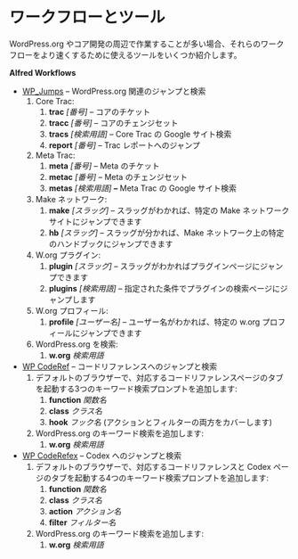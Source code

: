 <!--
# Workflows &amp; Tools
-->

# ワークフローとツール

<!--
If you find yourself working in and around WordPress.org and core development a lot, here are some tools you can use to make those workflows faster.
-->

WordPress.org やコア開発の周辺で作業することが多い場合、それらのワークフローをより速くするために使えるツールをいくつか紹介します。

**Alfred Workflows**

<!--
*   [WP\_Jumps](https://cloudup.com/i4c5tNXv-Eb) – WordPress.org-related Jumps + Search
    1.  Core Trac:
        1.  **trac** *\[number\] –* Core ticket
        2.  **tracc** *\[number\]* – Core changeset
        3.  **tracs** *\[search terms\]* – Google site search for Core Trac
        4.  **report** *\[number\] –* Trac report jump
    2.  Meta Trac:
        1.  **meta** *\[number\]* – Meta ticket
        2.  **metac** *\[number\]* – Meta changeset
        3.  **metas** *\[search terms\] **–*** Google site search for Meta Trac
    3.  Make network:
        1.  **make** *\[slug\]* – Jump to a specific Make network site if you know the slug
        2.  **hb** *\[slug\] –* Jump to a specific handbook on the Make network if you know the slug
    4.  W.org Plugins:
        1.  **plugin** *\[slug\] –* Jump to a plugin page if you know the slug
        2.  **plugins** *\[search terms\]* – Jump to a plugins search page with the given terms
    5.  W.org Profiles:
        1.  **profile** *\[username\] –* Jump to a specific w.org profile if you know the username
    6.  WordPress.org search:
        1.  **w.org** *your search terms*
*   [WP CodeRef](https://cloudup.com/cO-r0c3vmTb) – Code Reference Jumps + Search
    1.  Adds three keyword search prompts that launch tabs for corresponding Code Reference pages in your default browser:
        1.  **function** *function\_name*
        2.  **class** *class\_name*
        3.  **hook** *hook\_name* (covers both actions and filters)
    2.  Adds a WordPress.org search keyword:
        1.  **w.org** *your search terms*
*   [WP CodeRefex](https://cloudup.com/cFGHA7za8ti) – Codex Jumps + Search
    1.  Adds four keyword search prompts that launch tabs for corresponding Code Reference & Codex Pages in your default browser:
        1.  **function** *function\_name*
        2.  **class** *class\_name*
        3.  **action** *action\_name*
        4.  **filter** *filter\_name*
    2.  Adds a WordPress.org search keyword:
        1.  **w.org** *your search terms*
-->

*   [WP\_Jumps](https://cloudup.com/i4c5tNXv-Eb) – WordPress.org 関連のジャンプと検索
    1.  Core Trac:
        1.  **trac** *\[番号\] –* コアのチケット
        2.  **tracc** *\[番号\]* – コアのチェンジセット
        3.  **tracs** *\[検索用語\]* – Core Trac の Google サイト検索
        4.  **report** *\[番号\] –* Trac レポートへのジャンプ
    2.  Meta Trac:
        1.  **meta** *\[番号\]* – Meta のチケット
        2.  **metac** *\[番号\]* – Meta のチェンジセット
        3.  **metas** *\[検索用語\] **–*** Meta Trac の Google サイト検索
    3.  Make ネットワーク:
        1.  **make** *\[スラッグ\]* – スラッグがわかれば、特定の Make ネットワークサイトにジャンプできます
        2.  **hb** *\[スラッグ\] –* スラッグが分かれば、Make ネットワーク上の特定のハンドブックにジャンプできます
    4.  W.org プラグイン:
        1.  **plugin** *\[スラッグ\] –* スラッグがわかればプラグインページにジャンプできます
        2.  **plugins** *\[検索用語\]* – 指定された条件でプラグインの検索ページにジャンプします
    5.  W.org プロフィール:
        1.  **profile** *\[ユーザー名\] –* ユーザー名がわかれば、特定の w.org プロフィールにジャンプできます
    6.  WordPress.org を検索:
        1.  **w.org** *検索用語*
*   [WP CodeRef](https://cloudup.com/cO-r0c3vmTb) – コードリファレンスへのジャンプと検索
    1.  デフォルトのブラウザーで、対応するコードリファレンスページのタブを起動する3つのキーワード検索プロンプトを追加します:
        1.  **function** *関数名*
        2.  **class** *クラス名*
        3.  **hook** *フック名* (アクションとフィルターの両方をカバーします)
    2.  WordPress.org のキーワード検索を追加します:
        1.  **w.org** *検索用語*
*   [WP CodeRefex](https://cloudup.com/cFGHA7za8ti) – Codex へのジャンプと検索
    1.  デフォルトのブラウザーで、対応するコードリファレンスと Codex ページのタブを起動する4つのキーワード検索プロンプトを追加します:
        1.  **function** *関数名*
        2.  **class** *クラス名*
        3.  **action** *アクション名*
        4.  **filter** *フィルター名*
    2.  WordPress.org のキーワード検索を追加します:
        1.  **w.org** *検索用語*
